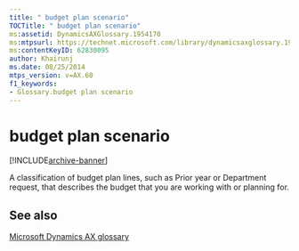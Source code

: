```yaml
---
title: " budget plan scenario"
TOCTitle: " budget plan scenario"
ms:assetid: DynamicsAXGlossary.1954170
ms:mtpsurl: https://technet.microsoft.com/library/dynamicsaxglossary.1954170(v=AX.60)
ms:contentKeyID: 62830095
author: Khairunj
ms.date: 08/25/2014
mtps_version: v=AX.60
f1_keywords:
- Glossary.budget plan scenario
---
```


# budget plan scenario


[!INCLUDE[archive-banner](includes/archive-banner.md)]

A classification of budget plan lines, such as Prior year or Department request, that describes the budget that you are working with or planning for.

## See also

[Microsoft Dynamics AX glossary](glossary/microsoft-dynamics-ax-glossary.md)

  


